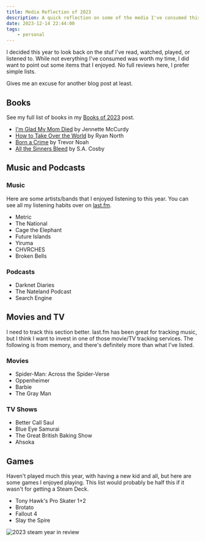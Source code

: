 ```yaml
---
title: Media Reflection of 2023
description: A quick reflection on some of the media I've consumed this past year.
date: 2023-12-14 22:44:00
tags:
    - personal
---
```


I decided this year to look back on the stuf I've read, watched, played, or listened to. While not everything I've consumed was worth my time, I did want to point out some items that I enjoyed. No full reviews here, I prefer simple lists.

Gives me an excuse for another blog post at least.

## Books
See my full list of books in my [Books of 2023](/posts/books-of-2023) post.

* [I'm Glad My Mom Died](https://www.goodreads.com/book/show/59364173-i-m-glad-my-mom-died) by Jennette McCurdy
* [How to Take Over the World](https://www.goodreads.com/book/show/58446218-how-to-take-over-the-world) by Ryan North
* [Born a Crime](https://www.goodreads.com/book/show/29780253-born-a-crime) by Trevor Noah
* [All the Sinners Bleed](https://www.goodreads.com/book/show/61884832-all-the-sinners-bleed) by S.A. Cosby

## Music and Podcasts
### Music
Here are some artists/bands that I enjoyed listening to this year. You can see all my listening habits over on [last.fm](https://www.last.fm/user/spencer314).

* Metric
* The National
* Cage the Elephant
* Future Islands
* Yiruma
* CHVRCHES
* Broken Bells

### Podcasts
* Darknet Diaries
* The Nateland Podcast
* Search Engine

## Movies and TV
I need to track this section better. last.fm has been great for tracking music, but I think I want to invest in one of those movie/TV tracking services. The following is from memory, and there's definitely more than what I've listed.

### Movies
* Spider-Man: Across the Spider-Verse
* Oppenheimer
* Barbie
* The Gray Man

### TV Shows
* Better Call Saul
* Blue Eye Samurai
* The Great British Baking Show
* Ahsoka

## Games
Haven't played much this year, with having a new kid and all, but here are some games I enjoyed playing. This list would probably be half this if it wasn't for getting a Steam Deck.
* Tony Hawk's Pro Skater 1+2
* Brotato
* Fallout 4
* Slay the Spire

![2023 steam year in review](/static/img/posts/games-of-2023.webp "Steam 2023 Year in Review")

